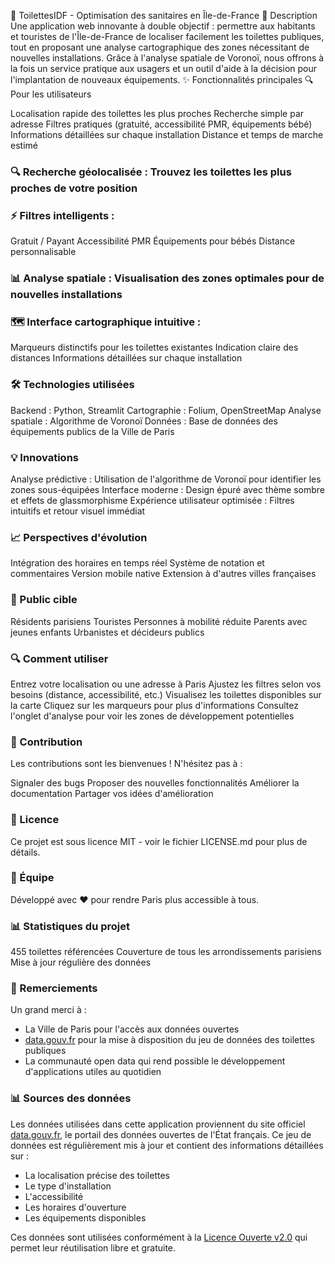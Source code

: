 🚽 ToilettesIDF - Optimisation des sanitaires en Île-de-France
📝 Description
Une application web innovante à double objectif : permettre aux habitants et touristes de l'Île-de-France de localiser facilement les toilettes publiques, tout en proposant une analyse cartographique des zones nécessitant de nouvelles installations. Grâce à l'analyse spatiale de Voronoï, nous offrons à la fois un service pratique aux usagers et un outil d'aide à la décision pour l'implantation de nouveaux équipements.
✨ Fonctionnalités principales
🔍 Pour les utilisateurs

Localisation rapide des toilettes les plus proches
Recherche simple par adresse
Filtres pratiques (gratuité, accessibilité PMR, équipements bébé)
Informations détaillées sur chaque installation
Distance et temps de marche estimé

### 🔍 Recherche géolocalisée : Trouvez les toilettes les plus proches de votre position
### ⚡ Filtres intelligents :

Gratuit / Payant
Accessibilité PMR
Équipements pour bébés
Distance personnalisable


### 📊 Analyse spatiale : Visualisation des zones optimales pour de nouvelles installations
### 🗺️ Interface cartographique intuitive :

Marqueurs distinctifs pour les toilettes existantes
Indication claire des distances
Informations détaillées sur chaque installation



### 🛠️ Technologies utilisées

Backend : Python, Streamlit
Cartographie : Folium, OpenStreetMap
Analyse spatiale : Algorithme de Voronoï
Données : Base de données des équipements publics de la Ville de Paris

### 💡 Innovations

Analyse prédictive : Utilisation de l'algorithme de Voronoï pour identifier les zones sous-équipées
Interface moderne : Design épuré avec thème sombre et effets de glassmorphisme
Expérience utilisateur optimisée : Filtres intuitifs et retour visuel immédiat

### 📈 Perspectives d'évolution

Intégration des horaires en temps réel
Système de notation et commentaires
Version mobile native
Extension à d'autres villes françaises

### 🎯 Public cible

Résidents parisiens
Touristes
Personnes à mobilité réduite
Parents avec jeunes enfants
Urbanistes et décideurs publics

### 🔍 Comment utiliser

Entrez votre localisation ou une adresse à Paris
Ajustez les filtres selon vos besoins (distance, accessibilité, etc.)
Visualisez les toilettes disponibles sur la carte
Cliquez sur les marqueurs pour plus d'informations
Consultez l'onglet d'analyse pour voir les zones de développement potentielles

### 🤝 Contribution
Les contributions sont les bienvenues ! N'hésitez pas à :

Signaler des bugs
Proposer des nouvelles fonctionnalités
Améliorer la documentation
Partager vos idées d'amélioration

### 📄 Licence
Ce projet est sous licence MIT - voir le fichier LICENSE.md pour plus de détails.
### 👥 Équipe
Développé avec ❤️ pour rendre Paris plus accessible à tous.

### 📊 Statistiques du projet

455 toilettes référencées
Couverture de tous les arrondissements parisiens
Mise à jour régulière des données

### 🌟 Remerciements
Un grand merci à :
- La Ville de Paris pour l'accès aux données ouvertes
- [data.gouv.fr](https://www.data.gouv.fr/fr/datasets/toilettes-publiques-4/) pour la mise à disposition du jeu de données des toilettes publiques
- La communauté open data qui rend possible le développement d'applications utiles au quotidien

### 📊 Sources des données
Les données utilisées dans cette application proviennent du site officiel [data.gouv.fr](https://www.data.gouv.fr/fr/datasets/toilettes-publiques-4/), le portail des données ouvertes de l'État français. Ce jeu de données est régulièrement mis à jour et contient des informations détaillées sur :
- La localisation précise des toilettes
- Le type d'installation
- L'accessibilité
- Les horaires d'ouverture
- Les équipements disponibles

Ces données sont utilisées conformément à la [Licence Ouverte v2.0](https://www.etalab.gouv.fr/licence-ouverte-open-licence/) qui permet leur réutilisation libre et gratuite.
